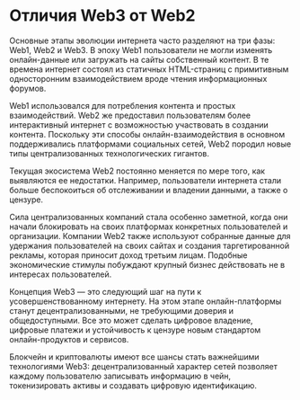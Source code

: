 # Отличия Web3 от Web2
Основные этапы эволюции интернета часто разделяют на три фазы: Web1, Web2 и Web3. В эпоху Web1 пользователи не могли изменять онлайн-данные или загружать на сайты собственный контент. В те времена интернет состоял из статичных HTML-страниц с примитивным односторонним взаимодействием вроде чтения информационных форумов.

Web1 использовался для потребления контента и простых взаимодействий. Web2 же предоставил пользователям более интерактивный интернет с возможностью участвовать в создании контента. Поскольку эти способы онлайн-взаимодействия в основном поддерживались платформами социальных сетей, Web2 породил новые типы централизованных технологических гигантов.

Текущая экосистема Web2 постоянно меняется по мере того, как выявляются ее недостатки. Например, пользователи интернета стали больше беспокоиться об отслеживании и владении данными, а также о цензуре.

Сила централизованных компаний стала особенно заметной, когда они начали блокировать на своих платформах конкретных пользователей и организации. Компании Web2 также используют собранные данные для удержания пользователей на своих сайтах и создания таргетированной рекламы, которая приносит доход третьим лицам. Подобные экономические стимулы побуждают крупный бизнес действовать не в интересах пользователей.

Концепция Web3 — это следующий шаг на пути к усовершенствованному интернету. На этом этапе онлайн-платформы станут децентрализованными, не требующими доверия и общедоступными. Все это может сделать цифровое владение, цифровые платежи и устойчивость к цензуре новым стандартом онлайн-продуктов и сервисов.

Блокчейн и криптовалюты имеют все шансы стать важнейшими технологиями Web3: децентрализованный характер сетей позволяет каждому пользователю записывать информацию в чейн, токенизировать активы и создавать цифровую идентификацию. 
